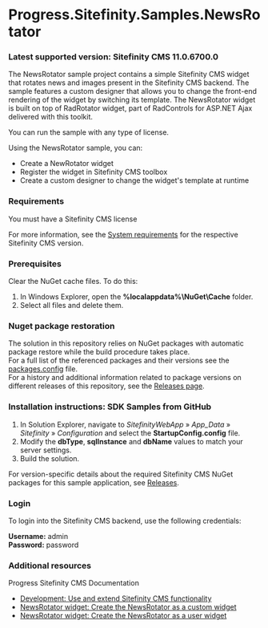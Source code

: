 Progress.Sitefinity.Samples.NewsRotator
======================================

### Latest supported version: Sitefinity CMS 11.0.6700.0

The NewsRotator sample project contains a simple Sitefinity CMS widget that rotates news and images present in the Sitefinity CMS backend. The sample features a custom designer that allows you to change the front-end rendering of the widget by switching its template. The NewsRotator widget is built on top of RadRotator widget, part of RadControls for ASP.NET Ajax delivered with this toolkit.

You can run the sample with any type of license. 

Using the NewsRotator sample, you can:

* Create a NewRotator widget
* Register the widget in Sitefinity CMS toolbox
* Create a custom designer to change the widget's template at runtime


### Requirements

You must have a Sitefinity CMS license

For more information, see the [System requirements](https://docs.sitefinity.com/system-requirements) for the  respective Sitefinity CMS version.

### Prerequisites

Clear the NuGet cache files. To do this:

1. In Windows Explorer, open the **%localappdata%\NuGet\Cache** folder.
2. Select all files and delete them.

### Nuget package restoration
The solution in this repository relies on NuGet packages with automatic package restore while the build procedure takes place.   
For a full list of the referenced packages and their versions see the [packages.config](https://github.com/Sitefinity-SDK/Telerik.Sitefinity.Samples.NewsRotator/blob/master/SitefinityWebApp/packages.config) file.    
For a history and additional information related to package versions on different releases of this repository, see the [Releases page](https://github.com/Sitefinity-SDK/Telerik.Sitefinity.Samples.NewsRotator/releases).    


### Installation instructions: SDK Samples from GitHub


1. In Solution Explorer, navigate to _SitefinityWebApp_ » *App_Data* » _Sitefinity_ » _Configuration_ and select the **StartupConfig.config** file. 
2. Modify the **dbType**, **sqlInstance** and **dbName** values to match your server settings.
3. Build the solution.

For version-specific details about the required Sitefinity CMS NuGet packages for this sample application, see [Releases](https://github.com/Sitefinity-SDK/Telerik.Sitefinity.Samples.NewsRotator/releases).


### Login

To login into the Sitefinity CMS backend, use the following credentials: 

**Username:** admin  
**Password:** password

### Additional resources
Progress Sitefinity CMS Documentation
* [Development: Use and extend Sitefinity CMS functionality](http://docs.sitefinity.com/develop-create-and-manage-website-content)
* [NewsRotator widget: Create the NewsRotator as a custom widget](http://docs.sitefinity.com/newsrotator-widget-create-the-newsrotator-as-a-custom-widget)
* [NewsRotator widget: Create the NewsRotator as a user widget](http://docs.sitefinity.com/newsrotator-widget-create-the-newsrotator-as-a-user-widget)

